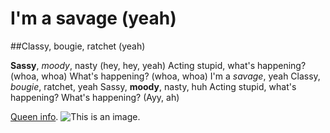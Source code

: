 # I'm a savage (yeah)

##Classy, bougie, ratchet (yeah)


**Sassy**, *moody*, nasty (hey, hey, yeah)
Acting stupid, what's happening? (whoa, whoa)
What's happening? (whoa, whoa)
I'm a *savage*, yeah
Classy, *bougie*, ratchet, yeah
Sassy, **moody**, nasty, huh
Acting stupid, what's happening?
What's happening? (Ayy, ah)


[Queen info](https://en.wikipedia.org/wiki/Megan_Thee_Stallion).
![This is an image.](https://www.nme.com/wp-content/uploads/2022/02/Megan-Thee-Stallion-ACL-2021.jpg)


